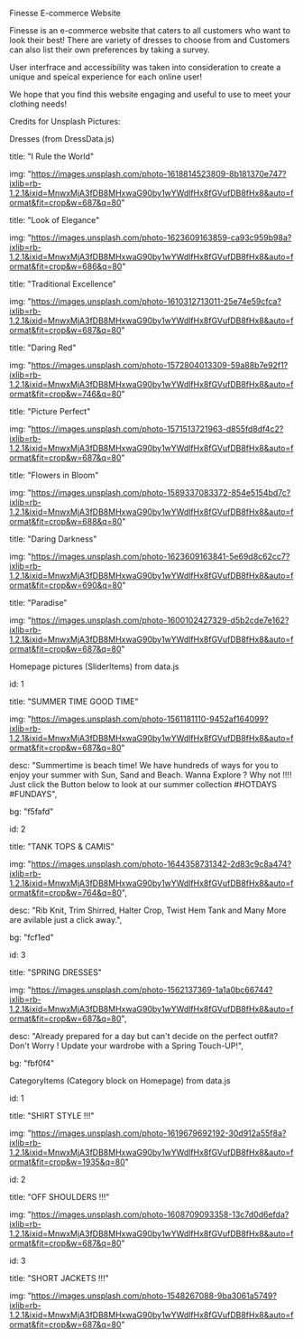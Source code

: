Finesse E-commerce Website

Finesse is an e-commerce website that caters to all customers who want to look their best! There are variety of dresses to choose from and Customers can also list their own preferences by taking a survey. 

User interfrace and accessibility was taken into consideration to create a unique and speical experience for each online user!

We hope that you find this website engaging and useful to use to meet your clothing needs!


Credits for Unsplash Pictures:

Dresses (from DressData.js)

title: "I Rule the World"

img: "https://images.unsplash.com/photo-1618814523809-8b181370e747?ixlib=rb-1.2.1&ixid=MnwxMjA3fDB8MHxwaG90by1wYWdlfHx8fGVufDB8fHx8&auto=format&fit=crop&w=687&q=80"
      
    
 title: "Look of Elegance"
 
 img: "https://images.unsplash.com/photo-1623609163859-ca93c959b98a?ixlib=rb-1.2.1&ixid=MnwxMjA3fDB8MHxwaG90by1wYWdlfHx8fGVufDB8fHx8&auto=format&fit=crop&w=686&q=80"
      
 title: "Traditional Excellence"
 
  img: "https://images.unsplash.com/photo-1610312713011-25e74e59cfca?ixlib=rb-1.2.1&ixid=MnwxMjA3fDB8MHxwaG90by1wYWdlfHx8fGVufDB8fHx8&auto=format&fit=crop&w=687&q=80"
      
  title: "Daring Red"
  
 img: "https://images.unsplash.com/photo-1572804013309-59a88b7e92f1?ixlib=rb-1.2.1&ixid=MnwxMjA3fDB8MHxwaG90by1wYWdlfHx8fGVufDB8fHx8&auto=format&fit=crop&w=746&q=80"
      
title: "Picture Perfect"

 img: "https://images.unsplash.com/photo-1571513721963-d855fd8df4c2?ixlib=rb-1.2.1&ixid=MnwxMjA3fDB8MHxwaG90by1wYWdlfHx8fGVufDB8fHx8&auto=format&fit=crop&w=687&q=80"
    
 
 title: "Flowers in Bloom"
 
 img: "https://images.unsplash.com/photo-1589337083372-854e5154bd7c?ixlib=rb-1.2.1&ixid=MnwxMjA3fDB8MHxwaG90by1wYWdlfHx8fGVufDB8fHx8&auto=format&fit=crop&w=688&q=80"
      
      
 title: "Daring Darkness"
 
 img: "https://images.unsplash.com/photo-1623609163841-5e69d8c62cc7?ixlib=rb-1.2.1&ixid=MnwxMjA3fDB8MHxwaG90by1wYWdlfHx8fGVufDB8fHx8&auto=format&fit=crop&w=690&q=80"
      
 title: "Paradise"
 
 img: "https://images.unsplash.com/photo-1600102427329-d5b2cde7e162?ixlib=rb-1.2.1&ixid=MnwxMjA3fDB8MHxwaG90by1wYWdlfHx8fGVufDB8fHx8&auto=format&fit=crop&w=687&q=80"
       
 Homepage pictures (SliderItems) from data.js
 

id: 1

title: "SUMMER TIME GOOD TIME"

img: "https://images.unsplash.com/photo-1561181110-9452af164099?ixlib=rb-1.2.1&ixid=MnwxMjA3fDB8MHxwaG90by1wYWdlfHx8fGVufDB8fHx8&auto=format&fit=crop&w=687&q=80"
 
desc: "Summertime is beach time! We have hundreds of ways for you to enjoy your summer with Sun, Sand and Beach. Wanna Explore ? Why not !!!! Just click the Button below to look at our summer collection #HOTDAYS #FUNDAYS",
      
 bg: "f5fafd"
  
 id: 2
 
 title: "TANK TOPS & CAMIS"

img: "https://images.unsplash.com/photo-1644358731342-2d83c9c8a474?ixlib=rb-1.2.1&ixid=MnwxMjA3fDB8MHxwaG90by1wYWdlfHx8fGVufDB8fHx8&auto=format&fit=crop&w=764&q=80",
   
desc: "Rib Knit, Trim Shirred, Halter Crop, Twist Hem Tank and Many More are avilable just a click away.",
      
bg: "fcf1ed"
  
id: 3
 
title: "SPRING DRESSES"
      
img: "https://images.unsplash.com/photo-1562137369-1a1a0bc66744?ixlib=rb-1.2.1&ixid=MnwxMjA3fDB8MHxwaG90by1wYWdlfHx8fGVufDB8fHx8&auto=format&fit=crop&w=687&q=80",
     
desc: "Already prepared for a day but can't decide on the perfect outfit? Don't Worry ! Update your wardrobe with a Spring Touch-UP!",

bg: "fbf0f4"


CategoryItems (Category block on Homepage) from data.js
      
id: 1
      
title: "SHIRT STYLE !!!"

img: "https://images.unsplash.com/photo-1619679692192-30d912a55f8a?ixlib=rb-1.2.1&ixid=MnwxMjA3fDB8MHxwaG90by1wYWdlfHx8fGVufDB8fHx8&auto=format&fit=crop&w=1935&q=80"
  
 id: 2
      
title: "OFF SHOULDERS !!!"
      
img: "https://images.unsplash.com/photo-1608709093358-13c7d0d6efda?ixlib=rb-1.2.1&ixid=MnwxMjA3fDB8MHxwaG90by1wYWdlfHx8fGVufDB8fHx8&auto=format&fit=crop&w=687&q=80"
    
   
 id: 3
   
title: "SHORT JACKETS !!!"
    
 img: "https://images.unsplash.com/photo-1548267088-9ba3061a5749?ixlib=rb-1.2.1&ixid=MnwxMjA3fDB8MHxwaG90by1wYWdlfHx8fGVufDB8fHx8&auto=format&fit=crop&w=687&q=80"
     
  
   
